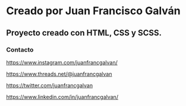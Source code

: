 # Creado por Juan Francisco Galván

## Proyecto creado con HTML, CSS y SCSS.

### Contacto

https://www.instagram.com/juanfrancgalvan/

https://www.threads.net/@juanfrancgalvan

https://twitter.com/juanfrancgalvan

https://www.linkedin.com/in/juanfrancgalvan/